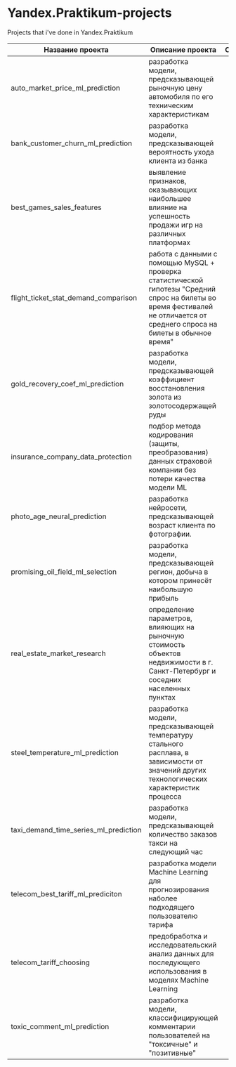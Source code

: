 # Yandex.Praktikum-projects

Projects that i've done in Yandex.Praktikum

Название проекта | Описание проекта | Стек | Проект
---------------- | ---------------- | ---- | ------
auto_market_price_ml_prediction | разработка модели, предсказывающей рыночную цену автомобиля по его техническим характеристикам 
bank_customer_churn_ml_prediction | разработка модели, предсказывающей вероятность ухода клиента из банка
best_games_sales_features | выявление признаков, оказывающих наибольшее влияние на успешность продажи игр на различных платформах
flight_ticket_stat_demand_comparison | работа с данными с помощью MySQL + проверка статистической гипотезы "Средний спрос на билеты во время фестивалей не отличается от среднего спроса на билеты в обычное время"
gold_recovery_coef_ml_prediction | разработка модели, предсказывающей коэффициент восстановления золота из золотосодержащей руды
insurance_company_data_protection | подбор метода кодирования (защиты, преобразования) данных страховой компании без потери качества модели ML
photo_age_neural_prediction | разработка нейросети, предсказывающей возраст клиента по фотографии.
promising_oil_field_ml_selection | разработка модели, предсказывающей регион, добыча в котором принесёт наибольшую прибыль
real_estate_market_research | определение параметров, влияющих на рыночную стоимость объектов недвижимости в г. Санкт-Петербург и соседних населенных пунктах
steel_temperature_ml_prediction | разработка модели, предсказывающей температуру стального расплава, в зависимости от значений других технологических характеристик процесса
taxi_demand_time_series_ml_prediction | разработка модели, предсказывающей количество заказов такси на следующий час
telecom_best_tariff_ml_prediciton | разработка модели Machine Learning для прогнозирования наболее подходящего пользователю тарифа
telecom_tariff_choosing | предобработка и исследовательский анализ данных для последующего использования в моделях Machine Learning
toxic_comment_ml_prediction | разработка модели, классифицирующей комментарии пользователей на "токсичные" и "позитивные"
